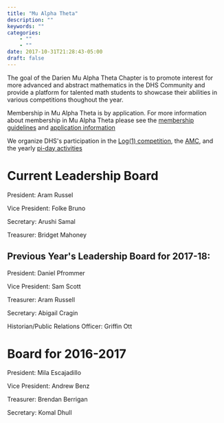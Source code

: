 ```yaml
---
title: "Mu Alpha Theta"
description: ""
keywords: ""
categories: 
    - ""
    - ""
date: 2017-10-31T21:28:43-05:00
draft: false
---
```


The goal of the Darien Mu Alpha Theta Chapter is to promote interest for more advanced and abstract mathematics in the DHS Community and provide a platform for talented math students to showcase their abilities in various competitions thoughout the year.

Membership in Mu Alpha Theta is by application. For more information about membership in Mu Alpha Theta please see the [membership guidelines](/membership/) and [application information](/applications/)

We organize DHS's participation in the [Log(1) competition](http://log1.wamath.net/), the [AMC](https://www.maa.org/math-competitions/amc-1012), and the yearly [pi-day activities](/piday/)

# Current Leadership Board
President: Aram Russel

Vice President: Folke Bruno

Secretary: Arushi Samal

Treasurer: Bridget Mahoney

## Previous Year's Leadership Board for 2017-18:
President: Daniel Pfrommer

Vice President: Sam Scott

Treasurer: Aram Russell

Secretary: Abigail Cragin

Historian/Public Relations Officer: Griffin Ott


# Board for 2016-2017
President: Mila Escajadillo

Vice President: Andrew Benz

Treasurer: Brendan Berrigan

Secretary: Komal Dhull